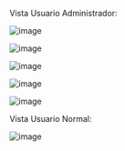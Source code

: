 
Vista Usuario Administrador:

![image](https://github.com/user-attachments/assets/4b458280-9de2-493f-99e1-55c5ce9d5535)

![image](https://github.com/user-attachments/assets/039974a6-14c9-42c0-a346-19c6a6d68b57)

![image](https://github.com/user-attachments/assets/9b28d0c3-cada-4e54-b326-ae41879eec01)

![image](https://github.com/user-attachments/assets/04284f1b-f53f-4935-b603-f8b8960a208d)

![image](https://github.com/user-attachments/assets/30fdadec-5685-482e-bb8a-eb6e6c64d274)

Vista Usuario Normal:

![image](https://github.com/user-attachments/assets/7821d270-a250-4ce5-947c-5ba42ebd68d7)

